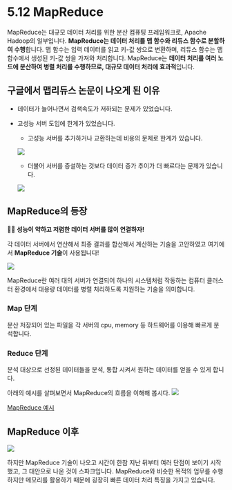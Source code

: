 # 5.12 MapReduce

MapReduce는 대규모 데이터 처리를 위한 분산 컴퓨팅 프레임워크로, Apache Hadoop의 일부입니다. **MapReduce는 데이터 처리를 맵 함수와 리듀스 함수로 분할하여 수행**합니다. 맵 함수는 입력 데이터를 읽고 키-값 쌍으로 변환하며, 리듀스 함수는 맵 함수에서 생성된 키-값 쌍을 가져와 처리합니다. MapReduce는 **데이터 처리를 여러 노드에 분산하여 병렬 처리를 수행하므로, 대규모 데이터 처리에 효과적**입니다.

## 구글에서 맵리듀스 논문이 나오게 된 이유

- 데이터가 늘어나면서 검색속도가 저하되는 문제가 있었습니다.
- 고성능 서버 도입에 한계가 있었습니다.
    - 고성능 서버를 추가하거나 교환하는데 비용의 문제로 한계가 있습니다.
    
    ![](images/2.3.0_previous.png)
    
    - 더불어 서버를 증설하는 것보다 데이터 증가 추이가 더 빠르다는 문제가 있습니다.
    
    ![](images/2.3.0_previous2.png)
    

## MapReduce의 등장

💁‍♂️ **성능이 약하고 저렴한 데이터 서버를 많이 연결하자!**

각 데이터 서버에서 연산해서 최종 결과를 합산해서 계산하는 기술을 고안하였고 여기에서 **MapReduce 기술**이 사용됩니다!

![](images/1.2.2_distribution.png)

MapReduce란 여러 대의 서버가 연결되어 하나의 시스템처럼 작동하는 컴퓨터 클러스터 환경에서 대용량 데이터를 병렬 처리하도록 지원하는 기술을 의미합니다.

### Map 단계
분산 저장되어 있는 파일을 각 서버의 cpu, memory 등 하드웨어를 이용해 빠르게 분석합니다.

### Reduce 단계
분석 대상으로 선정된 데이터들을 분석, 통합 시켜서 원하는 데이터를 얻을 수 있게 합니다.

아래의 예시를 살펴보면서 MapReduce의 흐름을 이해해 봅시다.
![](images/2.3.0_map_reduce_example.png)

[MapReduce 예시](https://docs.google.com/presentation/d/1nIMJN3m9n9EEDtTSa_rRYwyAKlNUtQg6KSHTOfAVD_A/edit#slide=id.p)

## MapReduce 이후

![](images/2.3.0_spark_img.png)

하지만 MapReduce 기술이 나오고 시간이 한참 지난 뒤부터 여러 단점이 보이기 시작했고, 그 대안으로 나온 것이 스파크입니다. MapReduce와 비슷한 목적의 업무를 수행하지만 메모리를 활용하기 때문에 굉장히 빠른 데이터 처리 특징을 가지고 있습니다.


<script src="https://utteranc.es/client.js"
        repo="Pseudo-Lab/data-engineering-for-everybody"
        issue-term="pathname"
        label="comments"
        theme="preferred-color-scheme"
        crossorigin="anonymous"
        async>
</script>